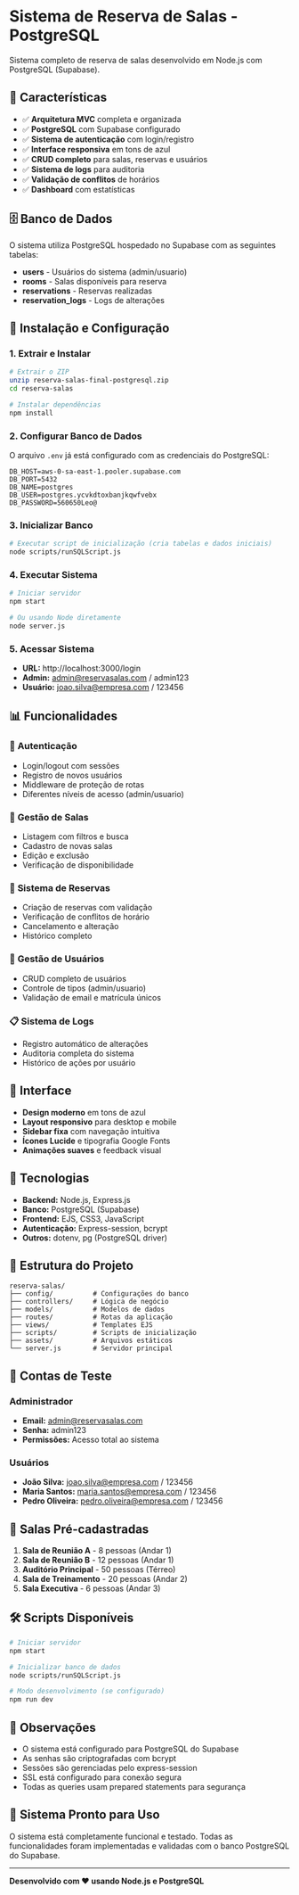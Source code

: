 # Sistema de Reserva de Salas - PostgreSQL

Sistema completo de reserva de salas desenvolvido em Node.js com PostgreSQL (Supabase).

## 🎯 **Características**

- ✅ **Arquitetura MVC** completa e organizada
- ✅ **PostgreSQL** com Supabase configurado
- ✅ **Sistema de autenticação** com login/registro
- ✅ **Interface responsiva** em tons de azul
- ✅ **CRUD completo** para salas, reservas e usuários
- ✅ **Sistema de logs** para auditoria
- ✅ **Validação de conflitos** de horários
- ✅ **Dashboard** com estatísticas

## 🗄️ **Banco de Dados**

O sistema utiliza PostgreSQL hospedado no Supabase com as seguintes tabelas:

- **users** - Usuários do sistema (admin/usuario)
- **rooms** - Salas disponíveis para reserva
- **reservations** - Reservas realizadas
- **reservation_logs** - Logs de alterações

## 🚀 **Instalação e Configuração**

### 1. **Extrair e Instalar**
```bash
# Extrair o ZIP
unzip reserva-salas-final-postgresql.zip
cd reserva-salas

# Instalar dependências
npm install
```

### 2. **Configurar Banco de Dados**
O arquivo `.env` já está configurado com as credenciais do PostgreSQL:

```env
DB_HOST=aws-0-sa-east-1.pooler.supabase.com
DB_PORT=5432
DB_NAME=postgres
DB_USER=postgres.ycvkdtoxbanjkqwfvebx
DB_PASSWORD=560650Leo@
```

### 3. **Inicializar Banco**
```bash
# Executar script de inicialização (cria tabelas e dados iniciais)
node scripts/runSQLScript.js
```

### 4. **Executar Sistema**
```bash
# Iniciar servidor
npm start

# Ou usando Node diretamente
node server.js
```

### 5. **Acessar Sistema**
- **URL:** http://localhost:3000/login
- **Admin:** admin@reservasalas.com / admin123
- **Usuário:** joao.silva@empresa.com / 123456

## 📊 **Funcionalidades**

### 🔐 **Autenticação**
- Login/logout com sessões
- Registro de novos usuários
- Middleware de proteção de rotas
- Diferentes níveis de acesso (admin/usuario)

### 🏢 **Gestão de Salas**
- Listagem com filtros e busca
- Cadastro de novas salas
- Edição e exclusão
- Verificação de disponibilidade

### 📅 **Sistema de Reservas**
- Criação de reservas com validação
- Verificação de conflitos de horário
- Cancelamento e alteração
- Histórico completo

### 👥 **Gestão de Usuários**
- CRUD completo de usuários
- Controle de tipos (admin/usuario)
- Validação de email e matrícula únicos

### 📋 **Sistema de Logs**
- Registro automático de alterações
- Auditoria completa do sistema
- Histórico de ações por usuário

## 🎨 **Interface**

- **Design moderno** em tons de azul
- **Layout responsivo** para desktop e mobile
- **Sidebar fixa** com navegação intuitiva
- **Ícones Lucide** e tipografia Google Fonts
- **Animações suaves** e feedback visual

## 🔧 **Tecnologias**

- **Backend:** Node.js, Express.js
- **Banco:** PostgreSQL (Supabase)
- **Frontend:** EJS, CSS3, JavaScript
- **Autenticação:** Express-session, bcrypt
- **Outros:** dotenv, pg (PostgreSQL driver)

## 📁 **Estrutura do Projeto**

```
reserva-salas/
├── config/          # Configurações do banco
├── controllers/     # Lógica de negócio
├── models/          # Modelos de dados
├── routes/          # Rotas da aplicação
├── views/           # Templates EJS
├── scripts/         # Scripts de inicialização
├── assets/          # Arquivos estáticos
└── server.js        # Servidor principal
```

## 🔑 **Contas de Teste**

### Administrador
- **Email:** admin@reservasalas.com
- **Senha:** admin123
- **Permissões:** Acesso total ao sistema

### Usuários
- **João Silva:** joao.silva@empresa.com / 123456
- **Maria Santos:** maria.santos@empresa.com / 123456
- **Pedro Oliveira:** pedro.oliveira@empresa.com / 123456

## 🏢 **Salas Pré-cadastradas**

1. **Sala de Reunião A** - 8 pessoas (Andar 1)
2. **Sala de Reunião B** - 12 pessoas (Andar 1)
3. **Auditório Principal** - 50 pessoas (Térreo)
4. **Sala de Treinamento** - 20 pessoas (Andar 2)
5. **Sala Executiva** - 6 pessoas (Andar 3)

## 🛠️ **Scripts Disponíveis**

```bash
# Iniciar servidor
npm start

# Inicializar banco de dados
node scripts/runSQLScript.js

# Modo desenvolvimento (se configurado)
npm run dev
```

## 📝 **Observações**

- O sistema está configurado para PostgreSQL do Supabase
- As senhas são criptografadas com bcrypt
- Sessões são gerenciadas pelo express-session
- SSL está configurado para conexão segura
- Todas as queries usam prepared statements para segurança

## 🎉 **Sistema Pronto para Uso**

O sistema está completamente funcional e testado. Todas as funcionalidades foram implementadas e validadas com o banco PostgreSQL do Supabase.

---

**Desenvolvido com ❤️ usando Node.js e PostgreSQL**

